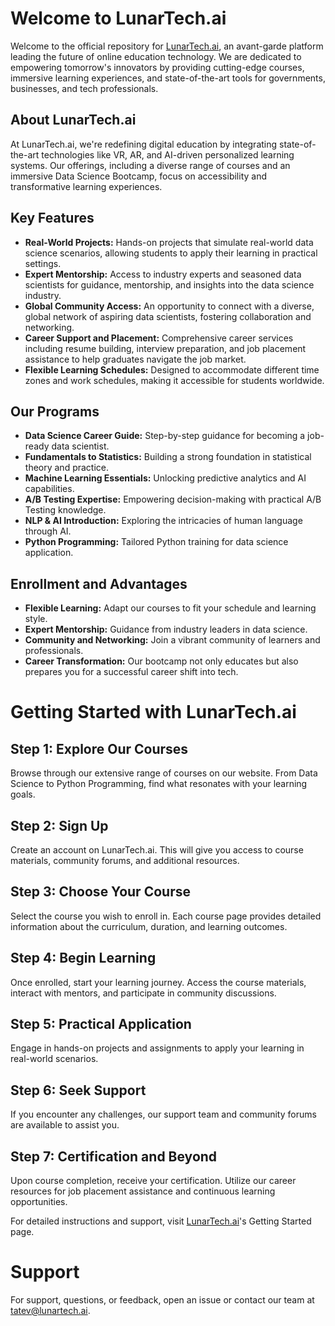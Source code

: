 # Welcome to LunarTech.ai
Welcome to the official repository for [LunarTech.ai](https://www.lunartech.ai/), an avant-garde platform leading the future of online education technology. We are dedicated to empowering tomorrow's innovators by providing cutting-edge courses, immersive learning experiences, and state-of-the-art tools for governments, businesses, and tech professionals.

## About LunarTech.ai
At LunarTech.ai, we're redefining digital education by integrating state-of-the-art technologies like VR, AR, and AI-driven personalized learning systems. Our offerings, including a diverse range of courses and an immersive Data Science Bootcamp, focus on accessibility and transformative learning experiences.

## Key Features
- **Real-World Projects:** Hands-on projects that simulate real-world data science scenarios, allowing students to apply their learning in practical settings.
- **Expert Mentorship:** Access to industry experts and seasoned data scientists for guidance, mentorship, and insights into the data science industry.
- **Global Community Access:** An opportunity to connect with a diverse, global network of aspiring data scientists, fostering collaboration and networking.
- **Career Support and Placement:** Comprehensive career services including resume building, interview preparation, and job placement assistance to help graduates navigate the job market.
- **Flexible Learning Schedules:** Designed to accommodate different time zones and work schedules, making it accessible for students worldwide.

## Our Programs
- **Data Science Career Guide:** Step-by-step guidance for becoming a job-ready data scientist.
- **Fundamentals to Statistics:** Building a strong foundation in statistical theory and practice.
- **Machine Learning Essentials:** Unlocking predictive analytics and AI capabilities.
- **A/B Testing Expertise:** Empowering decision-making with practical A/B Testing knowledge.
- **NLP & AI Introduction:** Exploring the intricacies of human language through AI.
- **Python Programming:** Tailored Python training for data science application.

## Enrollment and Advantages
- **Flexible Learning:** Adapt our courses to fit your schedule and learning style.
- **Expert Mentorship:** Guidance from industry leaders in data science.
- **Community and Networking:** Join a vibrant community of learners and professionals.
- **Career Transformation:** Our bootcamp not only educates but also prepares you for a successful career shift into tech.

# Getting Started with LunarTech.ai

## Step 1: Explore Our Courses
Browse through our extensive range of courses on our website. From Data Science to Python Programming, find what resonates with your learning goals.

## Step 2: Sign Up
Create an account on LunarTech.ai. This will give you access to course materials, community forums, and additional resources.

## Step 3: Choose Your Course
Select the course you wish to enroll in. Each course page provides detailed information about the curriculum, duration, and learning outcomes.

## Step 4: Begin Learning
Once enrolled, start your learning journey. Access the course materials, interact with mentors, and participate in community discussions.

## Step 5: Practical Application
Engage in hands-on projects and assignments to apply your learning in real-world scenarios.

## Step 6: Seek Support
If you encounter any challenges, our support team and community forums are available to assist you.

## Step 7: Certification and Beyond
Upon course completion, receive your certification. Utilize our career resources for job placement assistance and continuous learning opportunities.

For detailed instructions and support, visit [LunarTech.ai](https://www.lunartech.ai/)'s Getting Started page.

# Support
For support, questions, or feedback, open an issue or contact our team at [tatev@lunartech.ai](mailto:support@lunartech.ai).


